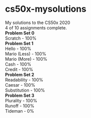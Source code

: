 # cs50x-mysolutions
My solutions to the CS50x 2020 <br />
4 of 10 assignments complete. <br />
**Problem Set 0 <br />**
Scratch - 100% <br />
**Problem Set 1 <br />**
Hello - 100% <br />
Mario (Less) - 100% <br />
Mario (More) - 100% <br />
Cash - 100% <br />
Credit - 100% <br />
**Problem Set 2 <br />**
Readability - 100% <br />
Caesar - 100% <br />
Substitution - 100% <br />
**Problem Set 3 <br />**
Plurality - 100% <br />
Runoff - 100% <br />
Tideman - 0% <br />



